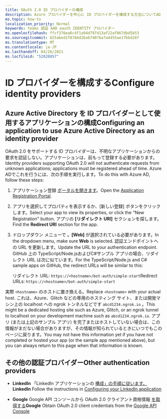 ```yaml
---
title: OAuth 2.0 ID プロバイダーの構成
description: Azure プロバイダーを中心に ID プロバイダーを構成する方法についてAD
ms.topic: how-to
localization_priority: Normal
keywords: teams 認証 AAD oauth IDENTITY プロバイダー
ms.openlocfilehash: ffcf376ea6c4f1a94d797413af22af867dbd5b53
ms.sourcegitcommit: 825abed2f8784d2bab7407ba7a4455ae17bbd28f
ms.translationtype: MT
ms.contentlocale: ja-JP
ms.lasthandoff: 04/26/2021
ms.locfileid: "52020857"
---
```

# <a name="configure-identity-providers"></a><span data-ttu-id="7a9e7-104">ID プロバイダーを構成する</span><span class="sxs-lookup"><span data-stu-id="7a9e7-104">Configure identity providers</span></span>

## <a name="configuring-an-application-to-use-azure-active-directory-as-an-identity-provider"></a><span data-ttu-id="7a9e7-105">Azure Active Directory を ID プロバイダーとして使用するアプリケーションの構成</span><span class="sxs-lookup"><span data-stu-id="7a9e7-105">Configuring an application to use Azure Active Directory as an identity provider</span></span>

<span data-ttu-id="7a9e7-106">OAuth 2.0 をサポートする ID プロバイダーは、不明なアプリケーションからの要求を認証しない。アプリケーションは、前もって登録する必要があります。</span><span class="sxs-lookup"><span data-stu-id="7a9e7-106">Identity providers supporting OAuth 2.0 will not authenticate requests from unknown applications; applications must be registered ahead of time.</span></span> <span data-ttu-id="7a9e7-107">Azure ADでこれを行うには、次の手順を実行します。</span><span class="sxs-lookup"><span data-stu-id="7a9e7-107">To do this with Azure AD, follow these steps:</span></span>

1. <span data-ttu-id="7a9e7-108">アプリケーション登録 [ポータルを開きます](https://ms.portal.azure.com/#blade/Microsoft_AAD_RegisteredApps/ApplicationsListBlade)。</span><span class="sxs-lookup"><span data-stu-id="7a9e7-108">Open the [Application Registration Portal](https://ms.portal.azure.com/#blade/Microsoft_AAD_RegisteredApps/ApplicationsListBlade).</span></span>

2. <span data-ttu-id="7a9e7-109">アプリを選択してプロパティを表示するか、[新しい登録] ボタンをクリックします。</span><span class="sxs-lookup"><span data-stu-id="7a9e7-109">Select your app to view its properties, or click the "New Registration" button.</span></span> <span data-ttu-id="7a9e7-110">アプリの **[リダイレクト URI]** セクションを探します。</span><span class="sxs-lookup"><span data-stu-id="7a9e7-110">Find the **Redirect URI** section for the app.</span></span>

3. <span data-ttu-id="7a9e7-111">ドロップダウン メニューで **、[Web]** が選択されている必要があります。</span><span class="sxs-lookup"><span data-stu-id="7a9e7-111">In the dropdown menu, make sure **Web** is selected.</span></span> <span data-ttu-id="7a9e7-112">認証エンドポイントへの URL を更新します。</span><span class="sxs-lookup"><span data-stu-id="7a9e7-112">Update the URL to your authentication endpoint.</span></span> <span data-ttu-id="7a9e7-113">GitHub 上の TypeScript/Node.jsおよびC#サンプル アプリの場合、リダイレクト URL は次に似ています。</span><span class="sxs-lookup"><span data-stu-id="7a9e7-113">For the TypeScript/Node.js and C# sample apps on GitHub, the redirect URLs will be similar to this:</span></span>

    <span data-ttu-id="7a9e7-114">リダイレクト URL: `https://<hostname>/bot-auth/simple-start`</span><span class="sxs-lookup"><span data-stu-id="7a9e7-114">Redirect URLs: `https://<hostname>/bot-auth/simple-start`</span></span>

<span data-ttu-id="7a9e7-115">実際 `<hostname>` のホストに置き換える。</span><span class="sxs-lookup"><span data-stu-id="7a9e7-115">Replace `<hostname>` with your actual host.</span></span> <span data-ttu-id="7a9e7-116">これは、Azure、Glitch などの専用のホスティング サイト、または開発マシン上の localhost への ngrok トンネルなどです `abcd1234.ngrok.io` 。</span><span class="sxs-lookup"><span data-stu-id="7a9e7-116">This might be a dedicated hosting site such as Azure, Glitch, or an ngrok tunnel to localhost on your development machine such as `abcd1234.ngrok.io`.</span></span> <span data-ttu-id="7a9e7-117">アプリ (または上記のサンプル アプリ) を完了またはホストしていない場合は、この情報がまだない場合がありますが、その情報が知られているときにいつでもこのページに戻ります。</span><span class="sxs-lookup"><span data-stu-id="7a9e7-117">You may not have this information yet if you have not completed or hosted your app (or the sample app mentioned above), but you can always return to this page when that information is known.</span></span>

## <a name="other-authentication-providers"></a><span data-ttu-id="7a9e7-118">その他の認証プロバイダー</span><span class="sxs-lookup"><span data-stu-id="7a9e7-118">Other authentication providers</span></span>

* <span data-ttu-id="7a9e7-119">**LinkedIn** 「LinkedIn アプリケーションの [構成」の手順に従います。](/linkedin/talent/apply-with-linkedin)</span><span class="sxs-lookup"><span data-stu-id="7a9e7-119">**LinkedIn** Follow the instructions in [Configuring your LinkedIn application](/linkedin/talent/apply-with-linkedin)</span></span>

* <span data-ttu-id="7a9e7-120">**Google** Google API コンソールから OAuth 2.0 クライアント資格情報 [を取得する](https://console.developers.google.com/)</span><span class="sxs-lookup"><span data-stu-id="7a9e7-120">**Google** Obtain OAuth 2.0 client credentials from the [Google API Console](https://console.developers.google.com/)</span></span>
